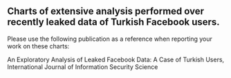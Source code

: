 ## Charts of extensive analysis performed over recently leaked data of Turkish Facebook users.

Please use the following publication as a reference when reporting your work on these charts:

  An Exploratory Analysis of Leaked Facebook Data: A Case of Turkish Users, International Journal of Information Security Science
